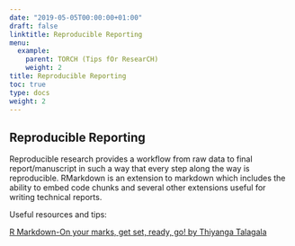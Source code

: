 ```yaml
---
date: "2019-05-05T00:00:00+01:00"
draft: false
linktitle: Reproducible Reporting
menu:
  example:
    parent: TORCH (Tips fOr ResearCH)
    weight: 2
title: Reproducible Reporting
toc: true
type: docs
weight: 2
---
```


## Reproducible Reporting 

Reproducible research provides a workflow from raw data to final report/manuscript in such a way that every step along the way is reproducible. RMarkdown is an extension to markdown which includes the ability to embed code chunks and several other extensions useful for writing technical reports.

Useful resources and tips:

[R Markdown-On your marks, get set, ready, go! by Thiyanga Talagala](https://talks-thiyanga.netlify.app/rmarkdown_rladies/rmarkdownrladies_tst#1)


